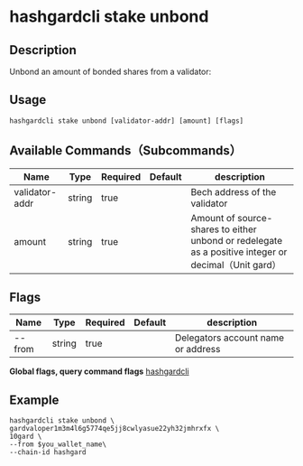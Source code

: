 # hashgardcli stake unbond

## Description

Unbond an amount of bonded shares from a validator:

## Usage

```shell
hashgardcli stake unbond [validator-addr] [amount] [flags]
```

## Available Commands（Subcommands）

|     Name      | Type  | Required| Default| description         |
| -------------- | ------ | -------- | ------ | ------------------- |
| validator-addr | string | true     |        | Bech address of the validator |
| amount         | string   | true     |        | Amount of source-shares to either unbond or redelegate as a positive integer or decimal（Unit gard）|

## Flags

| Name   | Type  | Required| Default| description          |
| ------ | ------ | -------- | ------ | -------------------- |
| --from | string | true     |    | Delegators account name or address|

**Global flags, query command flags** [hashgardcli](../README.md)

## Example

```shell
hashgardcli stake unbond \
gardvaloper1m3m4l6g5774qe5jj8cwlyasue22yh32jmhrxfx \
10gard \
--from $you_wallet_name\
--chain-id hashgard
```
